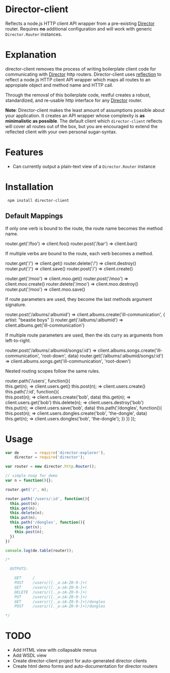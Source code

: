 # Director-client

Reflects a node.js HTTP client API wrapper from a pre-existing [Director](http://github.com/flatiron/director) router. Requires **no** additional configuration and will work with generic `Director.Router` instances.

# Explanation

director-client removes the process of writing boilerplate client code for communicating with  [Director](http://github.com/flatiron/director) http routers. Director-client uses <a href="http://en.wikipedia.org/wiki/Reflection_(computer_programming)">reflection</a> to reflect a node.js HTTP client API wrapper which maps all routes to an appropiate object and method name and HTTP call.

Through the removal of this boilerplate code, restful creates a robust, standardized, and re-usable http interface for any [Director](http://github.com/flatiron/director) router.

**Note**: Director-client makes the least amount of assumptions possible about your application. It creates an API wrapper whose complexity is **as minimalistic as possible**. The default client which `director-client` reflects will cover all routes out of the box, but you are encouraged to extend the reflected client with your own personal sugar-syntax. 

# Features

 - Can currently output a plain-text view of a `Director.Router` instance

# Installation

     npm install director-client

## Default Mappings

If only one verb is bound to the route, the route name becomes the method name.

router.get('/foo')                          =>  client.foo()
router.post('/bar')                         =>  client.bar()

If multiple verbs are bound to the route, each verb becomes a method.

router.get('/')                             =>  client.get()
router.delete('/')                          =>  client.destroy()
router.put('/')                             =>  client.save()
router.post('/')                            =>  client.create()

router.get('/moo')                          =>  client.moo.get()
router.post('/moo')                         =>  client.moo.create()
router.delete('/moo')                       =>  client.moo.destroy()
router.put('/moo')                          =>  client.moo.save()

If route parameters are used, they become the last methods argument signature.

router.post('/albums/:albumid')             =>  client.albums.create('ill-communication', { artist: "beastie boys" })
router.get('/albums/:albumid')              =>  client.albums.get('ill-communication')

If multiple route parameters are used, then the ids curry as arguments from left-to-right.

router.post('/albums/:albumid/songs/:id')   =>  client.albums.songs.create('ill-communication', 'root-down', data)
router.get('/albums/:albumid/songs/:id')    =>  client.albums.songs.get('ill-communication', 'root-down')

Nested routing scopes follow the same rules.

router.path('/users', function(){             
  this.get(n);                              => client.users.get()
  this.post(n);                             => client.users.create()
  this.path('/:id', function(){               
    this.post(n);                           => client.users.create('bob', data)
    this.get(n);                            => client.users.get('bob')
    this.delete(n);                         => client.users.destroy('bob')
    this.put(n);                            => client.users.save('bob', data)
    this.path('/dongles', function(){
      this.post(n);                         => client.users.dongles.create('bob', 'the-dongle', data)
      this.get(n);                          => client.users.dongles('bob', 'the-dongle');
    })
  })
});

# Usage

``` js
var de       = require('director-explorer'),
    director = require('director');

var router = new director.http.Router();

// simple noop for demo
var n = function(){};

router.get('/', n);

router.path('/users/:id', function(){
  this.post(n);   
  this.get(n);    
  this.delete(n); 
  this.put(n);    
  this.path('/dongles', function(){
    this.get(n);
    this.post(n);
  })
})

console.log(de.table(router));

/* 

  OUTPUTS:

    GET     / 
    POST    /users/([._a-zA-Z0-9-]+) 
    GET     /users/([._a-zA-Z0-9-]+) 
    DELETE  /users/([._a-zA-Z0-9-]+) 
    PUT     /users/([._a-zA-Z0-9-]+) 
    GET     /users/([._a-zA-Z0-9-]+)/dongles 
    POST    /users/([._a-zA-Z0-9-]+)/dongles 

*/

```

# TODO

 - Add HTML view with collapsable menus
 - Add WSDL view
 - Create director-client project for auto-generated director clients
 - Create html demo forms and auto-documentation for director routers
